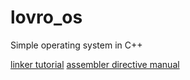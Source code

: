 # lovro_os
Simple operating system in C++

[linker tutorial](https://access.redhat.com/documentation/en-US/Red_Hat_Enterprise_Linux/4/html/Using_ld_the_GNU_Linker/script-format.html)
[assembler directive manual](ftp.gnu.org/old-gnu/Manuals/gas/html_chapter/as_7.html)
